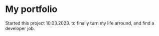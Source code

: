 # My portfolio

Started this project 10.03.2023. to finally turn my life arround, and find a developer job. 

